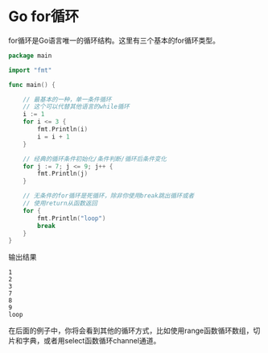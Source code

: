 # Go for循环

for循环是Go语言唯一的循环结构。这里有三个基本的for循环类型。

```go
package main

import "fmt"

func main() {

    // 最基本的一种，单一条件循环
    // 这个可以代替其他语言的while循环
    i := 1
    for i <= 3 {
        fmt.Println(i)
        i = i + 1
    }

    // 经典的循环条件初始化/条件判断/循环后条件变化
    for j := 7; j <= 9; j++ {
        fmt.Println(j)
    }

    // 无条件的for循环是死循环，除非你使用break跳出循环或者
    // 使用return从函数返回
    for {
        fmt.Println("loop")
        break
    }
}
```
输出结果
```
1
2
3
7
8
9
loop
```
在后面的例子中，你将会看到其他的循环方式，比如使用range函数循环数组，切片和字典，或者用select函数循环channel通道。